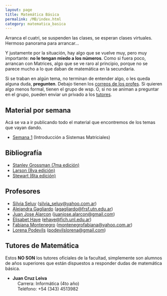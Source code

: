 ```yaml
---
layout: page
title: Matemática Básica
permalink: /MB/index.html
category: matematica_basica
---
```


Arranca el cuatri, se suspenden las clases, se esperan clases virtuales. Hermoso panorama para arrancar...

Y justamente por la situación, hay algo que se vuelve muy, pero muy importante: **no le tengan miedo a los números**. Como si fuera poco, arrancan con Matrices, algo que se ve raro al principio, porque no se parece mucho a lo que daban de matemática en la secundaria.

Si se traban en algún tema, no terminan de entender algo, o les queda alguna duda, **pregunten**. Debajo tienen los [correos de los profes](#profesores). Si quieren algo menos formal, tienen el grupo de wsp. O, si no se animan a preguntar en el grupo, pueden enviar un privado a los [tutores](#tutores-de-matem%c3%a1tica).


## Material por semana
Acá se va a ir publicando todo el material que encontremos de los temas que vayan dando.

- [Semana 1](S1) (Introducción a Sistemas Matriciales)

## Bibliografía
  - [Stanley Grossman (7ma edición)](/uploads/MB2020/Grossman%207ma%20Edicion.pdf)
  - [Larson (8va edición)](/uploads/MB2020/Larson%208va%20Edicion.pdf)
  - [Stewart (6ta edición)](/uploads/MB2020/Stewart%206ta%20Edicion.pdf)


## Profesores
- [Silvia Seluy](http://e-fich.unl.edu.ar/moodle27/user/view.php?id=39&course=479) (silvia_seluy@yahoo.com.ar)
- [Alejandra Gagliardo](http://e-fich.unl.edu.ar/moodle27/user/view.php?id=70&course=479) (agagliardo@frsf.utn.edu.ar)
- [Juan Jose Alarcon](http://e-fich.unl.edu.ar/moodle27/user/view.php?id=4882&course=479) (juanjose.alarcon@gmail.com)
- [Elisabet Haye](http://e-fich.unl.edu.ar/moodle27/user/view.php?id=66&course=479) (ehaye@fich.unl.edu.ar)
- [Fabiana Montenegro](http://e-fich.unl.edu.ar/moodle27/user/view.php?id=67&course=479) (montenegrofabiana@yahoo.com.ar)
- [Lorena Podevils](http://e-fich.unl.edu.ar/moodle27/user/view.php?id=72&course=479) (podevilslorena@gmail.com)


## Tutores de Matemática

Estos **NO SON** los tutores oficiales de la facultad, simplemente son alumnos de años superiores que están dispuestos a responder dudas de matemática básica.

- **Juan Cruz Leiva**<br>
  &nbsp; &nbsp; Carrera: Informática (4to año)<br>
  &nbsp; &nbsp; Teléfono: +54 (343) 4513982